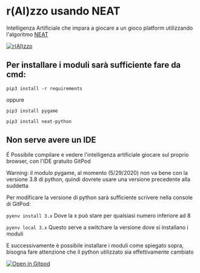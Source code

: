 # r(AI)zzo usando NEAT

Intelligenza Artificiale che impara a giocare a un gioco platform utilizzando l'algoritmo [NEAT](http://nn.cs.utexas.edu/downloads/papers/stanley.ec02.pdf)

[![r(AI)zzo](http://img.youtube.com/vi/ADmL-vA8l44/0.jpg)](http://www.youtube.com/watch?v=ADmL-vA8l44 "r(AI)zzo")

Per installare i moduli sarà sufficiente fare da cmd:
-----------------------------------------------------
``
pip3 install -r requirements
``

oppure

``
pip3 install pygame
``

``
pip3 install neat-python
``

Non serve avere un IDE
----------------------

É Possibile compilare e vedere l'intelligenza artificiale giocare sul proprio browser, con l'IDE gratuito GitPod

Warning: il modulo pygame, al momento (5/29/2020) non va bene con la versione 3.8 di python, quindi dovrete usare una versione precedente alla suddetta

Per modificare la versione di python sarà sufficiente scrivere nella console di GitPod:

``
pyenv install 3.x
``
Dove la x può stare per qualsiasi numero inferiore ad 8

``
pyenv local 3.x
``
Questo serve a switchare la versione dove si installano i moduli

E successivamente è possibile installare i moduli come spiegato sopra, bisogna fare attenzione che il python utilizzato sia effettivamente cambiato

[![Open in Gitpod](https://gitpod.io/button/open-in-gitpod.svg)](https://gitpod.io/#https://github.com/BlackienBad/NEAT-rAIzzo)
